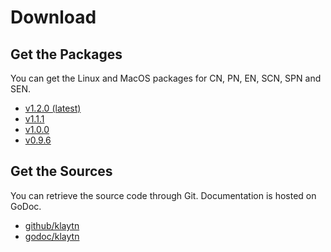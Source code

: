 # Download <a id="download"></a>

## Get the Packages <a id="get-the-packages"></a>
You can get the Linux and MacOS packages for CN, PN, EN, SCN, SPN and SEN.

- [v1.2.0 (latest)](v1.2.0.md)
- [v1.1.1](v1.1.1.md)
- [v1.0.0](v1.0.0.md)
- [v0.9.6](v0.9.6.md)

## Get the Sources <a id="get-the-sources"></a>
You can retrieve the source code through Git. Documentation is hosted on GoDoc.

- [github/klaytn](https://github.com/klaytn/klaytn)
- [godoc/klaytn](https://godoc.org/github.com/klaytn/klaytn)

